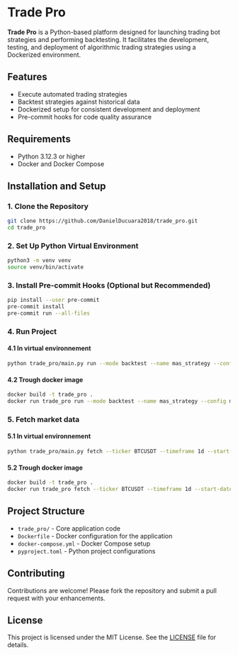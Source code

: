 # Trade Pro

**Trade Pro** is a Python-based platform designed for launching trading bot strategies and performing backtesting. It facilitates the development, testing, and deployment of algorithmic trading strategies using a Dockerized environment.

## Features

- Execute automated trading strategies
- Backtest strategies against historical data
- Dockerized setup for consistent development and deployment
- Pre-commit hooks for code quality assurance

## Requirements

- Python 3.12.3 or higher
- Docker and Docker Compose

## Installation and Setup

### 1. Clone the Repository

```bash
git clone https://github.com/DanielDucuara2018/trade_pro.git
cd trade_pro
```

### 2. Set Up Python Virtual Environment

```bash
python3 -m venv venv
source venv/bin/activate
```

### 3. Install Pre-commit Hooks (Optional but Recommended)

```bash
pip install --user pre-commit
pre-commit install
pre-commit run --all-files
```

### 4. Run Project

#### 4.1 In virtual environnement

```bash
python trade_pro/main.py run --mode backtest --name mas_strategy --config mas_strategy_btcusdt
```

#### 4.2 Trough docker image

```bash
docker build -t trade_pro .
docker run trade_pro run --mode backtest --name mas_strategy --config mas_strategy_btcusdt
```

### 5. Fetch market data

#### 5.1 In virtual environnement

```bash
python trade_pro/main.py fetch --ticker BTCUSDT --timeframe 1d --start-date 2017-01-01 --end-date 2025-06-13
```

#### 5.2 Trough docker image

```bash
docker build -t trade_pro .
docker run trade_pro fetch --ticker BTCUSDT --timeframe 1d --start-date 2017-01-01 --end-date 2025-06-13
```

## Project Structure

- `trade_pro/` - Core application code
- `Dockerfile` - Docker configuration for the application
- `docker-compose.yml` - Docker Compose setup
- `pyproject.toml` - Python project configurations

## Contributing

Contributions are welcome! Please fork the repository and submit a pull request with your enhancements.

## License

This project is licensed under the MIT License. See the [LICENSE](LICENSE) file for details.
